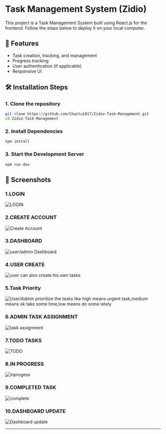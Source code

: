 # Task Management System (Zidio)

This project is a Task Management System built using React.js for the frontend. Follow the steps below to deploy it on your local computer.

## 🚀 Features
- Task creation, tracking, and management
- Progress tracking
- User authentication (if applicable)
- Responsive UI

## 🛠️ Installation Steps

### **1. Clone the repository**
```sh
git clone https://github.com/Chaitu1017/Zidio-Task-Management.git
cd Zidio-Task-Management
```

### **2. Install Dependencies**
```sh
npm install
```

### **3. Start the Development Server**
```sh
npm run dev
```

## 📸 Screenshots

### **1.LOGIN**
![LOGIN](screenshots/login.png)

### **2.CREATE ACCOUNT**
![Create Account](screenshots/createaccount.png)

### **3.DASHBOARD**
![user/admin Dashboard](screenshots/dashboard.png)

### **4.USER CREATE**
![user can also create his own tasks](screenshots/usercreate.png)

### **5.Task Priority**
![User/Admin prioritize the tasks like high means urgent task,medium means ok take some time,low means do some lately](screenshots/priority.png)

### **6.ADMIN TASK ASSIGNMENT**
![task assignment](screenshots/admintaskassiging.png)

### **7.TODO TASKS**
![TODO](screenshots/todo.png)

### **8.IN PROGRESS**
![inprogess](screenshots/inprogress.png)

### **9.COMPLETED TASK**
![complete](screenshots/completed.png)

### **10.DASHBOARD UPDATE**
![Dashboard update](screenshots/dashboardupdate.png)



---
